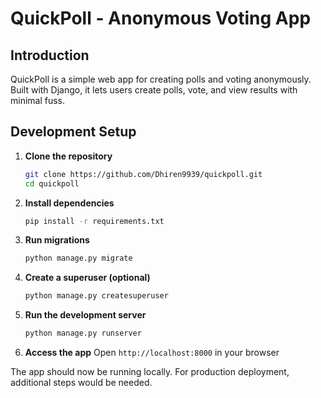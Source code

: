 # QuickPoll - Anonymous Voting App

## Introduction

QuickPoll is a simple web app for creating polls and voting anonymously. Built with Django, it lets users create polls, vote, and view results with minimal fuss.

## Development Setup

1. **Clone the repository**

   ```bash
   git clone https://github.com/Dhiren9939/quickpoll.git
   cd quickpoll
   ```

2. **Install dependencies**

   ```bash
   pip install -r requirements.txt
   ```

3. **Run migrations**

   ```bash
   python manage.py migrate
   ```

4. **Create a superuser (optional)**

   ```bash
   python manage.py createsuperuser
   ```

5. **Run the development server**

   ```bash
   python manage.py runserver
   ```

6. **Access the app**
   Open `http://localhost:8000` in your browser

The app should now be running locally. For production deployment, additional steps would be needed.
